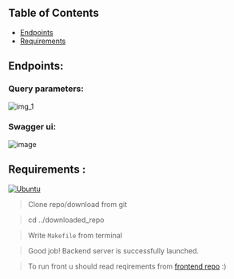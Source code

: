 ## Table of Contents

+ [Endpoints](#endpoints)
+ [Requirements](#installing)

## Endpoints<a name = "endpoints"></a>:

### Query parameters:
![img_1](https://user-images.githubusercontent.com/65871712/233504679-dfdf20fc-35ae-4508-b577-d014346b0a44.png)

### Swagger ui:
![image](https://user-images.githubusercontent.com/65871712/233787033-1b4baf21-42de-48f2-8a1a-3f3c0aba7b6f.png)


## Requirements <a name = "installing"></a>:
[![Ubuntu](https://img.shields.io/badge/ubuntu-orange?style=for-the-badge&logo=ubuntu&logoColor=white)](https://www.python.org/)
> Clone repo/download from git

> cd ../downloaded_repo

> Write ```Makefile``` from terminal

> Good job! Backend server is successfully launched.

> To run front u should read reqirements from [frontend repo](https://github.com/neketli/order-lifecycle/tree/master/frontend) :)
